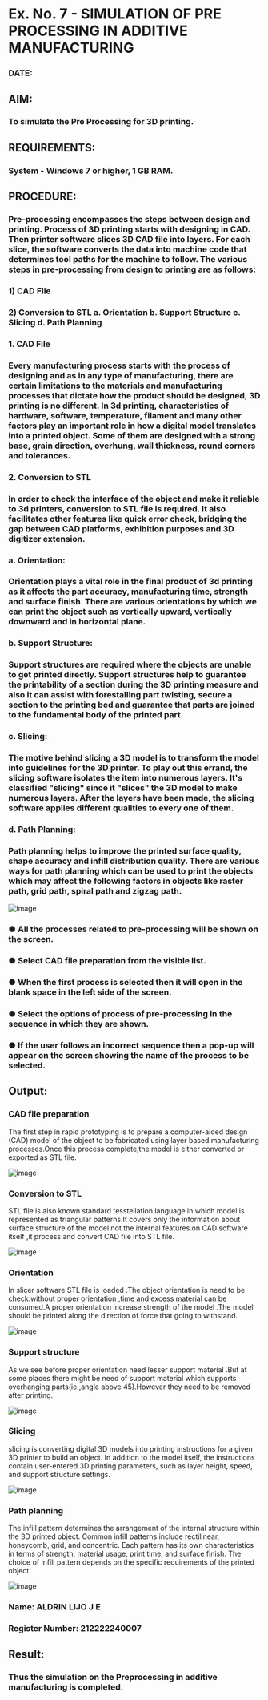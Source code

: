 # Ex. No. 7 - SIMULATION OF PRE PROCESSING IN ADDITIVE MANUFACTURING
### DATE: 
## AIM:
### To simulate the Pre Processing for 3D printing.

## REQUIREMENTS:
### System - Windows 7 or higher, 1 GB RAM.

## PROCEDURE:
### Pre-processing encompasses the steps between design and printing. Process of 3D printing starts with designing in CAD. Then printer software slices 3D CAD file into layers. For each slice, the software converts the data into machine code that determines tool paths for the machine to follow. The various steps in pre-processing from design to printing are as follows:

### 1)	CAD File
### 2)	Conversion to STL a. Orientation b. Support Structure c. Slicing d. Path Planning

### 1. CAD File
### Every manufacturing process starts with the process of designing and as in any type of manufacturing, there are certain limitations to the materials and manufacturing processes that dictate how the product should be designed, 3D printing is no different. In 3d printing, characteristics of hardware, software, temperature, filament and many other factors play an important role in how a digital model translates into a printed object. Some of them are designed with a strong base, grain direction, overhung, wall thickness, round corners and tolerances.

### 2. Conversion to STL
### In order to check the interface of the object and make it reliable to 3d printers, conversion to STL file is required. It also facilitates other features like quick error check, bridging the gap between CAD platforms, exhibition purposes and 3D digitizer extension.

### a. Orientation:
### Orientation plays a vital role in the final product of 3d printing as it affects the part accuracy, manufacturing time, strength and surface finish. There are various orientations by which we can print the object such as vertically upward, vertically downward and in horizontal plane.

### b. Support Structure:
### Support structures are required where the objects are unable to get printed directly. Support structures help to guarantee the printability of a section during the 3D printing measure and also it can assist with forestalling part twisting, secure a section to the printing bed and guarantee that parts are joined to the fundamental body of the printed part.

### c. Slicing:
### The motive behind slicing a 3D model is to transform the model into guidelines for the 3D printer. To play out this errand, the slicing software isolates the item into numerous layers. It's classified "slicing" since it "slices" the 3D model to make numerous layers. After the layers have been made, the slicing software applies different qualities to every one of them.

### d. Path Planning:
### Path planning helps to improve the printed surface quality, shape accuracy and infill distribution quality. There are various ways for path planning which can be used to print the objects which may affect the following factors in objects like raster path, grid path, spiral path and zigzag path.

![image](https://github.com/Sellakumar1987/Ex.-No.-7---SIMULATION-OF-PRE--PROCESSING-IN-ADDITIVE-MANUFACTURING/assets/113594316/baef8515-67d7-4c96-accc-4ee88035c9e7)

### ●	All the processes related to pre-processing will be shown on the screen.
### ●	Select CAD file preparation from the visible list.
### ●	When the first process is selected then it will open in the blank space in the left side of the screen.
### ●	Select the options of process of pre-processing in the sequence in which they are shown.
### ●	If the user follows an incorrect sequence then a pop-up will appear on the screen showing the name of the process to be selected.



## Output:
### CAD file preparation

The first step in rapid prototyping is to prepare a computer-aided design (CAD) model of the object to be fabricated using layer based manufacturing processes.Once this process complete,the model is either converted or exported as STL file.

![image](https://github.com/gururamu08/Ex.-No.-7---SIMULATION-OF-PRE--PROCESSING-IN-ADDITIVE-MANUFACTURING/assets/118707009/ab3d3258-17de-485b-9a12-ef589c70c662)

### Conversion to STL

STL file is also known standard tesstellation language in which model is represented as triangular patterns.It covers only the information about surface structure of the model not the internal features.on CAD software itself ,it process and convert CAD file into STL file.

![image](https://github.com/gururamu08/Ex.-No.-7---SIMULATION-OF-PRE--PROCESSING-IN-ADDITIVE-MANUFACTURING/assets/118707009/3cc997d4-874a-463b-831b-374b96a7ef84)


### Orientation

In slicer software STL file is loaded .The object orientation is need to be check.without proper orientation ,time and excess material can be consumed.A proper orientation increase strength of the model .The model should be printed along the direction of force that going to withstand.

![image](https://github.com/gururamu08/Ex.-No.-7---SIMULATION-OF-PRE--PROCESSING-IN-ADDITIVE-MANUFACTURING/assets/118707009/65c324c1-508f-4f09-8323-e95ae51b6e3c)


### Support structure

As we see before proper orientation need lesser support material .But at some places there might be need of support material which supports overhanging parts(ie.,angle above 45).However they need to be removed after printing.

![image](https://github.com/gururamu08/Ex.-No.-7---SIMULATION-OF-PRE--PROCESSING-IN-ADDITIVE-MANUFACTURING/assets/118707009/4f633cfe-f40d-44be-a88c-6ee823ba5b67)


### Slicing

slicing is converting digital 3D models into printing instructions for a given 3D printer to build an object. In addition to the model itself, the instructions contain user-entered 3D printing parameters, such as layer height, speed, and support structure settings.

![image](https://github.com/gururamu08/Ex.-No.-7---SIMULATION-OF-PRE--PROCESSING-IN-ADDITIVE-MANUFACTURING/assets/118707009/75d63918-d2b9-44af-9803-abb4af2420a3)


### Path planning

The infill pattern determines the arrangement of the internal structure within the 3D printed object. Common infill patterns include rectilinear, honeycomb, grid, and concentric. Each pattern has its own characteristics in terms of strength, material usage, print time, and surface finish. The choice of infill pattern depends on the specific requirements of the printed object

![image](https://github.com/gururamu08/Ex.-No.-7---SIMULATION-OF-PRE--PROCESSING-IN-ADDITIVE-MANUFACTURING/assets/118707009/07c34e2e-4094-4905-a36f-7a670c21ddaa)


### Name: ALDRIN LIJO J E
### Register Number: 212222240007
## Result: 
### Thus the simulation on the Preprocessing in additive manufacturing is completed.
